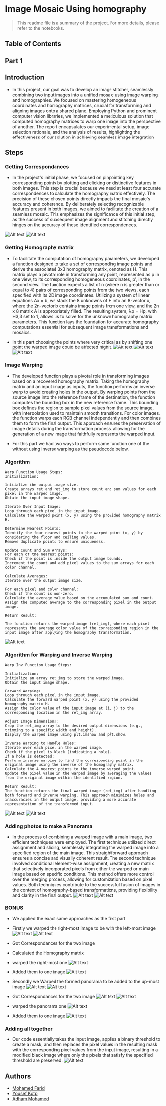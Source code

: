 # Image Mosaic Using homography

> This readme file is a summary of the project. For more details, please refer to the notebooks.

## Table of Contents



## Part 1
## Introduction
- In this project, our goal was to develop an image stitcher, seamlessly combining two input images into a unified mosaic using image warping and homographies. We focused on mastering homogeneous coordinates and homography matrices, crucial for transforming and aligning images onto a shared plane. Employing Python and prominent computer vision libraries, we implemented a meticulous solution that computed homography matrices to warp one image into the perspective of another. The report encapsulates our experimental setup, image selection rationale, and the analysis of results, highlighting the effectiveness of our solution in achieving seamless image integration

## Steps 
### Getting Correspondances
- In the project's initial phase, we focused on pinpointing key corresponding points by plotting and clicking on distinctive features in both images. This step is crucial because we need at least four accurate correspondences to calculate the homography matrix effectively. The precision of these chosen points directly impacts the final mosaic's accuracy and coherence. By deliberately selecting recognizable features present in both images, we aimed to facilitate the creation of a seamless mosaic. This emphasizes the significance of this initial step, as the success of subsequent image alignment and stitching directly hinges on the accuracy of these identified correspondences.

![Alt text](image.png)
![Alt text](image-1.png)



### Getting Homography matrix
- To facilitate the computation of homography parameters, we developed a function designed to take a set of corresponding image points and derive the associated 3x3 homography matrix, denoted as H. This matrix plays a pivotal role in transforming any point, represented as p in one view, to its corresponding homogeneous coordinates, p', in the second view. The function expects a list of n (where n is greater than or equal to 4) pairs of corresponding points from the two views, each specified with its 2D image coordinates. Utilizing a system of linear equations Ax = b, we stack the 8 unknowns of H into an 8-vector x, where the 2n-vector b contains image points from one view, and the 2n x 8 matrix A is appropriately filled. The resulting system, λp = Hp, with H3,3 set to 1, allows us to solve for the unknown homography matrix parameters. This function lays the foundation for accurate homography computations essential for subsequent image transformations and mosaics.

- In this part choosing the points where very critical as by shifting one point the warped image could be affected highlt.
![Alt text](image-4.png)
![Alt text](image-2.png)
![Alt text](image-3.png)


### Image Warping
- The developed function plays a pivotal role in transforming images based on a recovered homography matrix. Taking the homography matrix and an input image as inputs, the function performs an inverse warp to avoid creating holes in the output. By warping points from the source image into the reference frame of the destination, the function computes the bounding box in the new reference frame. This bounding box defines the region to sample pixel values from the source image, with interpolation used to maintain smooth transitions. For color images, the function warps each RGB channel independently and then combines them to form the final output. This approach ensures the preservation of image details during the transformation process, allowing for the generation of a new image that faithfully represents the warped input.


- For this part we had two ways to perform same function one of the without using inverse warping as the pseudocode below.
### Algorithm
```
Warp Function Usage Steps:
Initialization:

Initialize the output image size.
Create arrays ret and ret_img to store count and sum values for each pixel in the warped image.
Obtain the input image shape.

Iterate Over Input Image:
Loop through each pixel in the input image.
Calculate the warped point (x, y) using the provided homography matrix H.

Determine Nearest Points:
Identify the four nearest points to the warped point (x, y) by considering the floor and ceiling values.
Remove duplicate points to ensure uniqueness.

Update Count and Sum Arrays:
For each of the nearest points:
Check if the point is inside the output image bounds.
Increment the count and add pixel values to the sum arrays for each color channel.

Calculate Averages:
Iterate over the output image size.

For each pixel and color channel:
Check if the count is non-zero.
Calculate the average value based on the accumulated sum and count.
Assign the computed average to the corresponding pixel in the output image.

Return Result:

The function returns the warped image (ret_img), where each pixel represents the average color value of the corresponding region in the input image after applying the homography transformation.
```
![Alt text](image-16.png)

### Algorithm for Warping and Inverse Warping
```
Warp Inv Function Usage Steps:

Initialization:
Initialize an array ret_img to store the warped image.
Obtain the input image shape.

Forward Warping:
Loop through each pixel in the input image.
Calculate the forward warped point (x, y) using the provided homography matrix H.
Assign the color value of the input image at (i, j) to the corresponding location in the ret_img array.

Adjust Image Dimensions:
Crop the ret_img array to the desired output dimensions (e.g., trimming to a specific width and height).
Display the warped image using plt.imshow and plt.show.

Inverse Warping to Handle Holes:
Iterate over each pixel in the warped image.
Check if the pixel is black (indicating a hole).
If a hole is detected:
Perform inverse warping to find the corresponding point in the original image using the inverse of the homography matrix.
Calculate the 4 nearest points to the inverse warped point.
Update the pixel value in the warped image by averaging the values from the original image within the identified region.

Return Result:
The function returns the final warped image (ret_img) after handling both forward and inverse warping. This approach minimizes holes and inaccuracies in the output image, providing a more accurate representation of the transformed input.
```
![Alt text](image-7.png)
![Alt text](image-8.png)


### Adding photos to make a Panorama
- In the process of combining a warped image with a main image, two efficient techniques were employed. The first technique utilized direct assignment and slicing, seamlessly integrating the warped image into a specified region of the main image. This straightforward approach ensures a concise and visually coherent result. The second technique involved conditional element-wise assignment, creating a new matrix that selectively incorporated pixels from either the warped or main image based on specific conditions. This method offers more control over the merging process, allowing for customization based on pixel values. Both techniques contribute to the successful fusion of images in the context of homography-based transformations, providing flexibility and clarity in the final output.
![Alt text](image-9.png)
![Alt text](image-10.png)

### BONUS
- We applied the exact same approaches as the first part

- Firstly we warped the right-most image to be with the left-most image
![Alt text](image-11.png)
![Alt text](image-12.png)
- Got Correspondances for the two image
- Calculated the Homography matrix
- warped the right-most one
![Alt text](image-14.png)
- Added them to one image
![Alt text](image-15.png)


- Secondly we Warped the formed panorama to be added to the up-most image
![Alt text](image-17.png)
![Alt text](image-18.png)

- Got Correspondances for the two image
![Alt text](image-19.png)
![Alt text](image-20.png)

- warped the panorama one
![Alt text](image-21.png)

- Added them to one image
![Alt text](image-22.png)

### Adding all together
- Our code essentially takes the input image, applies a binary threshold to create a mask, and then replaces the pixel values in the resulting mask with the corresponding pixel values from the input image, resulting in a modified black image where only the pixels that satisfy the specified threshold are preserved.
![Alt text](images/2.png)




## Authors
- [Mohamed Farid](https://www.github.com/MohamedFarid612)
- [Yousef Kotp](https://www.github.com/yousefkotp)
- [Adham Mohamed](https://www.github.com/adhammohamed1)


